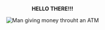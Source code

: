 <p align="center">
  <b>HELLO THERE!!!</b>
</p>
<p align="center">
  <img src="https://i.ibb.co/ccJvy2G/pko0y6zmquf71.jpg" alt="Man giving money throuht an ATM"/>
</p>
